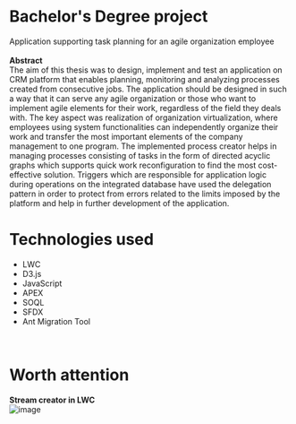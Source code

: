 Bachelor's Degree project
===============================

Application supporting task planning for an agile organization employee</br></br>
<b>Abstract</b></br>
The aim of this thesis was to design, implement and test an application on CRM platform that enables planning, monitoring and analyzing processes created from consecutive jobs. The application should be designed in such a way that it can serve any agile organization or those who want to implement agile elements for their work, regardless of the field they deals with. The key aspect was realization of organization virtualization, where employees using system functionalities can independently organize their work and transfer the most important elements of the company management to one program. The implemented process creator helps in managing processes consisting of tasks in the form of directed acyclic graphs which supports quick work reconfiguration to find the most cost-effective solution. Triggers which are responsible for application logic during operations on the integrated database have used the delegation pattern in order to protect from errors related to the limits imposed by the platform and help in further development of the application.
</br>

Technologies used
===============================

* LWC
* D3.js
* JavaScript
* APEX
* SOQL
* SFDX
* Ant Migration Tool
</br>

Worth attention
===============================

<b>Stream creator in LWC</b></br>
![image](https://user-images.githubusercontent.com/24355089/120639787-07234580-c472-11eb-9506-2f258e2781b1.png)

